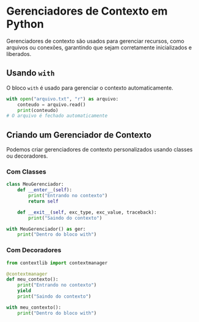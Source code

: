 # Gerenciadores de Contexto em Python

Gerenciadores de contexto são usados para gerenciar recursos, como arquivos ou conexões, garantindo que sejam corretamente inicializados e liberados.

## Usando `with`

O bloco `with` é usado para gerenciar o contexto automaticamente.

```python
with open("arquivo.txt", "r") as arquivo:
    conteudo = arquivo.read()
    print(conteudo)
# O arquivo é fechado automaticamente
```

## Criando um Gerenciador de Contexto

Podemos criar gerenciadores de contexto personalizados usando classes ou decoradores.

### Com Classes

```python
class MeuGerenciador:
    def __enter__(self):
        print("Entrando no contexto")
        return self

    def __exit__(self, exc_type, exc_value, traceback):
        print("Saindo do contexto")

with MeuGerenciador() as ger:
    print("Dentro do bloco with")
```

### Com Decoradores

```python
from contextlib import contextmanager

@contextmanager
def meu_contexto():
    print("Entrando no contexto")
    yield
    print("Saindo do contexto")

with meu_contexto():
    print("Dentro do bloco with")
```
